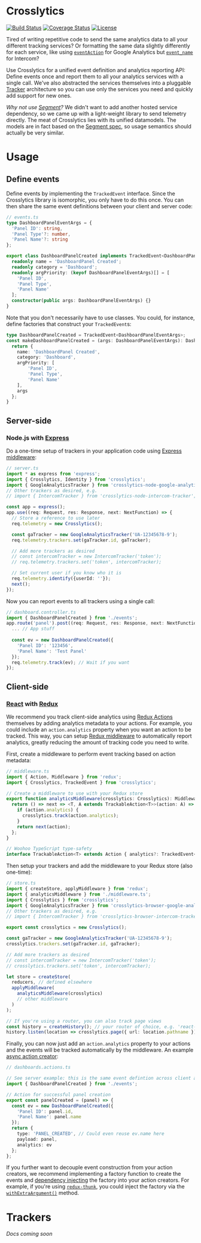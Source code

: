 # Crosslytics
[![Build Status](https://travis-ci.org/CrossLead/crosslytics.svg?branch=master)](https://travis-ci.org/CrossLead/crosslytics.svg?branch=master)
[![Coverage Status](https://coveralls.io/repos/github/CrossLead/crosslytics/badge.svg?branch=master)](https://coveralls.io/github/CrossLead/crosslytics?branch=master)
[![License](https://img.shields.io/badge/License-Apache%202.0-blue.svg)](https://opensource.org/licenses/Apache-2.0)

Tired of writing repetitive code to send the same analytics data to all your different tracking services? Or formatting the same data slightly differently for each service, like using [`eventAction`](https://developers.google.com/analytics/devguides/collection/analyticsjs/field-reference#eventAction) for Google Analytics but [`event_name`](https://developers.intercom.com/reference#event-model) for Intercom?

Use Crosslytics for a unified event definition and analytics reporting API: Define events once and report them to all your analytics services with a single call. We've also abstracted the services themselves into a pluggable [Tracker](#trackers) architecture so you can use only the services you need and quickly add support for new ones.

_Why not use [Segment](https://segment.com/)?_ We didn't want to add another hosted service dependency, so we came up with a light-weight library to send telemetry directly. The meat of Crosslytics lies with its unified datamodels. The models are in fact based on the [Segment spec](https://segment.com/docs/spec/), so usage semantics should actually be very similar.

# Usage

## Define events
Define events by implementing the `TrackedEvent` interface. Since the Crosslytics library is isomorphic, you only have to do this once. You can then share the same event definitions between your client and server code:
```ts
// events.ts
type DashboardPanelEventArgs = {
  'Panel ID': string,
  'Panel Type'?: number,
  'Panel Name'?: string
};

export class DashboardPanelCreated implements TrackedEvent<DashboardPanelEventArgs> {
  readonly name = 'DashboardPanel Created';
  readonly category = 'Dashboard';
  readonly argPriority: (keyof DashboardPanelEventArgs)[] = [
    'Panel ID',
    'Panel Type',
    'Panel Name'
  ];
  constructor(public args: DashboardPanelEventArgs) {}
}
```
Note that you don't necessarily have to use classes. You could, for instance, define factories that construct your `TrackedEvent`s:
```ts
type DashboardPanelCreated = TrackedEvent<DashboardPanelEventArgs>;
const makeDashboardPanelCreated = (args: DashboardPanelEventArgs): DashboardPanelCreated => {
  return {
    name: 'DashboardPanel Created',
    category: 'Dashboard',
    argPriority: [
        'Panel ID',
        'Panel Type',
        'Panel Name'
    ],
    args
  };
}
```

## Server-side
### Node.js with [Express](https://expressjs.com/)

Do a one-time setup of trackers in your application code using [Express middleware](https://expressjs.com/en/guide/writing-middleware.html):
```ts
// server.ts
import * as express from 'express';
import { Crosslytics, Identity } from 'crosslytics';
import { GoogleAnalyticsTracker } from 'crosslytics-node-google-analytics-tracker';
// Other trackers as desired, e.g.
// import { IntercomTracker } from 'crosslytics-node-intercom-tracker';

const app = express();
app.use((req: Request, res: Response, next: NextFunction) => {
  // Store a reference to use later
  req.telemetry = new Crosslytics();

  const gaTracker = new GoogleAnalyticsTracker('UA-12345678-9');
  req.telemetry.trackers.set(gaTracker.id, gaTracker);

  // Add more trackers as desired
  // const intercomTracker = new IntercomTracker('token');
  // req.telemetry.trackers.set('token', intercomTracker);

  // Set current user if you know who it is
  req.telemetry.identify({userId: ''});
  next();
});
```

Now you can report events to all trackers using a single call:
```ts
// dashboard.controller.ts
import { DashboardPanelCreated } from './events';
app.route('panel').post((req: Request, res: Response, next: NextFunction) => {
  ... // App stuff
  
  const ev = new DashboardPanelCreated({
    'Panel ID': '123456',
    'Panel Name': 'Test Panel'
  });
  req.telemetry.track(ev); // Wait if you want
});
```

## Client-side
### [React](https://facebook.github.io/react/) with [Redux](http://redux.js.org/)
We recommend you track client-side analytics using [Redux Actions](http://redux.js.org/docs/basics/Actions.html) themselves by adding analytics metadata to your actions. For example, you could include an `action.analytics` property when you want an action to be tracked. This way, you can setup [Redux middleware](http://redux.js.org/docs/advanced/Middleware.html) to automatically report analytics, greatly reducing the amount of tracking code you need to write.

First, create a middleware to perform event tracking based on action metadata:
```ts
// middleware.ts
import { Action, Middleware } from 'redux';
import { Crosslytics, TrackedEvent } from 'crosslytics';

// Create a middleware to use with your Redux store
export function analyticsMiddleware(crosslytics: Crosslytics): Middleware {
  return () => next => <T, A extends TrackableAction<T>>(action: A) => {
    if (action.analytics) {
      crosslytics.track(action.analytics);
    }
    return next(action);
  };
}

// Woohoo TypeScript type-safety
interface TrackableAction<T> extends Action { analytics?: TrackedEvent<T> }
```

Then setup your trackers and add the middleware to your Redux store (also one-time):
```ts
// store.ts
import { createStore, applyMiddleware } from 'redux';
import { analyticsMiddleware } from './middleware.ts';
import { Crosslytics } from 'crosslytics';
import { GoogleAnalyticsTracker } from 'crosslytics-browser-google-analytics-tracker';
// Other trackers as desired, e.g.
// import { IntercomTracker } from 'crosslytics-browser-intercom-tracker';

export const crosslytics = new Crosslytics();

const gaTracker = new GoogleAnalyticsTracker('UA-12345678-9');
crosslytics.trackers.set(gaTracker.id, gaTracker);

// Add more trackers as desired
// const intercomTracker = new IntercomTracker('token');
// crosslytics.trackers.set('token', intercomTracker);

let store = createStore(
  reducers, // defined elsewhere
  applyMiddleware(
    analyticsMiddleware(crosslytics)
    // other middleware
  )
);

// If you're using a router, you can also track page views
const history = createHistory(); // your router of choice, e.g. 'react-router-redux'
history.listen(location => crosslytics.page({ url: location.pathname }));
```

Finally, you can now just add an `action.analytics` property to your actions and the events will be tracked automatically by the middleware. An example [async action creator](http://redux.js.org/docs/advanced/AsyncActions.html):
```ts
// dashboards.actions.ts

// See server example: this is the same event defintion across client and server
import { DashboardPanelCreated } from './events';

// Action for successful panel creation
export const panelCreated = (panel) => {
  const ev = new DashboardPanelCreated({
    'Panel ID': panel.id,
    'Panel Name': panel.name
  });
  return {
    type: 'PANEL_CREATED', // Could even reuse ev.name here
    payload: panel,
    analytics: ev
  };
};
```
If you further want to decouple event construction from your action creators, we recommend implementing a factory function to create the events and [dependency injecting](https://en.wikipedia.org/wiki/Dependency_injection) the factory into your action creators. For example, if you're using [`redux-thunk`](https://github.com/gaearon/redux-thunk), you could inject the factory via the [`withExtraArgument()`](https://github.com/gaearon/redux-thunk#injecting-a-custom-argument) method.
# Trackers
_Docs coming soon_